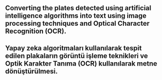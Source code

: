## Converting the plates detected using artificial intelligence algorithms into text using image processing techniques and Optical Character Recognition (OCR).
## Yapay zeka algoritmaları kullanılarak tespit edilen plakaların görüntü işleme teknikleri ve Optik Karakter Tanıma (OCR) kullanılarak metne dönüştürülmesi.
